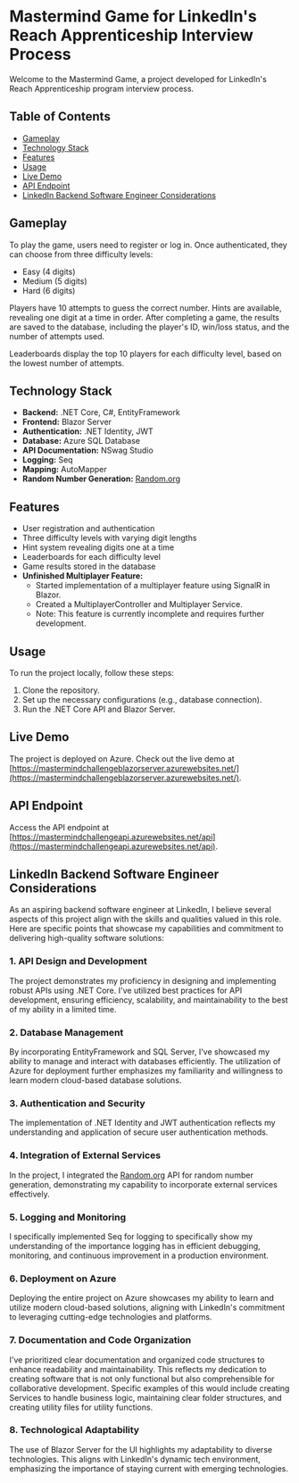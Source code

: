 # Mastermind Game for LinkedIn's Reach Apprenticeship Interview Process

Welcome to the Mastermind Game, a project developed for LinkedIn's Reach Apprenticeship program interview process.

## Table of Contents

- [Gameplay](#gameplay)
- [Technology Stack](#technology-stack)
- [Features](#features)
- [Usage](#usage)
- [Live Demo](#live-demo)
- [API Endpoint](#api-endpoint)
- [LinkedIn Backend Software Engineer Considerations](#linkedin-backend-software-engineer-considerations)
## Gameplay

To play the game, users need to register or log in. Once authenticated, they can choose from three difficulty levels:
- Easy (4 digits)
- Medium (5 digits)
- Hard (6 digits)

Players have 10 attempts to guess the correct number. Hints are available, revealing one digit at a time in order. After completing a game, the results are saved to the database, including the player's ID, win/loss status, and the number of attempts used.

Leaderboards display the top 10 players for each difficulty level, based on the lowest number of attempts.

## Technology Stack

- **Backend:** .NET Core, C#, EntityFramework
- **Frontend:** Blazor Server
- **Authentication:** .NET Identity, JWT
- **Database:** Azure SQL Database
- **API Documentation:** NSwag Studio
- **Logging:** Seq
- **Mapping:** AutoMapper
- **Random Number Generation:** [Random.org](https://www.random.org/clients/http/api/)

## Features

- User registration and authentication
- Three difficulty levels with varying digit lengths
- Hint system revealing digits one at a time
- Leaderboards for each difficulty level
- Game results stored in the database
- **Unfinished Multiplayer Feature:**
  - Started implementation of a multiplayer feature using SignalR in Blazor.
  - Created a MultiplayerController and Multiplayer Service.
  - Note: This feature is currently incomplete and requires further development.


## Usage

To run the project locally, follow these steps:

1. Clone the repository.
2. Set up the necessary configurations (e.g., database connection).
3. Run the .NET Core API and Blazor Server.

## Live Demo

The project is deployed on Azure. Check out the live demo at [https://mastermindchallengeblazorserver.azurewebsites.net/](https://mastermindchallengeblazorserver.azurewebsites.net/).

## API Endpoint

Access the API endpoint at [https://mastermindchallengeapi.azurewebsites.net/api](https://mastermindchallengeapi.azurewebsites.net/api).

## LinkedIn Backend Software Engineer Considerations

As an aspiring backend software engineer at LinkedIn, I believe several aspects of this project align with the skills and qualities valued in this role. Here are specific points that showcase my capabilities and commitment to delivering high-quality software solutions:

### 1. **API Design and Development**

The project demonstrates my proficiency in designing and implementing robust APIs using .NET Core. I've utilized best practices for API development, ensuring efficiency, scalability, and maintainability to the best of my ability in a limited time.

### 2. **Database Management**

By incorporating EntityFramework and SQL Server, I've showcased my ability to manage and interact with databases efficiently. The utilization of Azure for deployment further emphasizes my familiarity and willingness to learn modern cloud-based database solutions.

### 3. **Authentication and Security**

The implementation of .NET Identity and JWT authentication reflects my understanding and application of secure user authentication methods. 

### 4. **Integration of External Services**

In the project, I integrated the [Random.org](https://www.random.org/clients/http/api/) API for random number generation, demonstrating my capability to incorporate external services effectively.

### 5. **Logging and Monitoring**

I specifically implemented Seq for logging to specifically show my understanding of the importance logging has in efficient debugging, monitoring, and continuous improvement in a production environment.

### 6. **Deployment on Azure**

Deploying the entire project on Azure showcases my ability to learn and utilize modern cloud-based solutions, aligning with LinkedIn's commitment to leveraging cutting-edge technologies and platforms.

### 7. **Documentation and Code Organization**

I've prioritized clear documentation and organized code structures to enhance readability and maintainability. This reflects my dedication to creating software that is not only functional but also comprehensible for collaborative development. 
Specific examples of this would include creating Services to handle business logic, maintaining clear folder structures, and creating utility files for utility functions.

### 8. **Technological Adaptability**

The use of Blazor Server for the UI highlights my adaptability to diverse technologies. This aligns with LinkedIn's dynamic tech environment, emphasizing the importance of staying current with emerging technologies.
